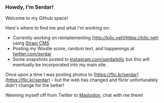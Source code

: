 ### Howdy, I'm Serdar!

Welcome to my Github space! 

Here's where to find me and what I'm working on:

- Currently working on reimplementing [http://kilic.net](https://kilic.net) using [Strapi CMS](https://strapi.io)
- Posting my Wordle score, random text, and happenings at [twitter.com/serdar](https://twitter.com/serdar)
- Some snapshots posted to [instagram.com/serdarkilic](https://instagram.com/serdarkilic) but this will eventually be incorporated into my main site.

Once upon a time I was posting photos to [https://flic.kr/serdar](https://flic.kr/serdar) - but the web has changed and flickr unfortunately didn't change for the better!

Weening myself off from Twitter to <a rel="me" href="https://hachyderm.io/@serdar">Mastodon</a>, chat with me there!
